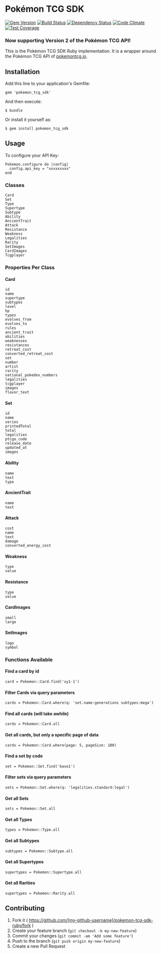 # Pokémon TCG SDK

[![Gem Version](https://badge.fury.io/rb/pokemon_tcg_sdk.svg)](https://badge.fury.io/rb/pokemon_tcg_sdk)
[![Build Status](https://travis-ci.org/PokemonTCG/pokemon-tcg-sdk-ruby.svg?branch=master)](https://travis-ci.org/PokemonTCG/pokemon-tcg-sdk-ruby)
[![Dependency Status](https://gemnasium.com/badges/github.com/PokemonTCG/pokemon-tcg-sdk-ruby.svg)](https://gemnasium.com/github.com/PokemonTCG/pokemon-tcg-sdk-ruby)
[![Code Climate](https://codeclimate.com/github/PokemonTCG/pokemon-tcg-sdk-ruby/badges/gpa.svg)](https://codeclimate.com/github/PokemonTCG/pokemon-tcg-sdk-ruby)
[![Test Coverage](https://api.codeclimate.com/v1/badges/ee9d7d6ee5f8276729bc/test_coverage)](https://codeclimate.com/github/PokemonTCG/pokemon-tcg-sdk-ruby/test_coverage)

### Now supporting Version 2 of the Pokémon TCG API!

This is the Pokémon TCG SDK Ruby implementation. It is a wrapper around the Pokémon TCG API of [pokemontcg.io](http://pokemontcg.io/).

## Installation

Add this line to your application's Gemfile:

    gem 'pokemon_tcg_sdk'

And then execute:

    $ bundle

Or install it yourself as:

    $ gem install pokemon_tcg_sdk

## Usage

To configure your API Key:

    Pokemon.configure do |config|
      config.api_key = "xxxxxxxxx"
    end

### Classes

    Card
    Set
    Type
    Supertype
    Subtype
    Ability
    AncientTrait
    Attack
    Resistance
    Weakness
    Legalities
    Rarity
    SetImages
    CardImages
    Tcgplayer

### Properties Per Class

#### Card

    id
    name
    supertype
    subtypes
    level
    hp
    types
    evolves_from
    evolves_to
    rules
    ancient_trait
    abilities
    weaknesses
    resistances
    retreat_cost
    converted_retreat_cost
    set
    number
    artist
    rarity
    national_pokedex_numbers
    legalities
    tcgplayer
    images
    flavor_text

#### Set

    id
    name
    series
    printedTotal
    total
    legalities
    ptcgo_code
    release_date
    updated_at
    images

#### Ability

    name
    text
    type

#### AncientTrait

    name
    text

#### Attack

    cost
    name
    text
    damage
    converted_energy_cost

#### Weakness

    type
    value

#### Resistance

    type
    value

#### CardImages

    small
    large

#### SetImages

    logo
    symbol

### Functions Available

#### Find a card by id

    card = Pokemon::Card.find('xy1-1')

#### Filter Cards via query parameters

    cards = Pokemon::Card.where(q: 'set.name:generations subtypes:mega')
    
#### Find all cards (will take awhile)

    cards = Pokemon::Card.all
    
#### Get all cards, but only a specific page of data

    cards = Pokemon::Card.where(page: 5, pageSize: 100)
    
#### Find a set by code

    set = Pokemon::Set.find('base1')
    
#### Filter sets via query parameters

    sets = Pokemon::Set.where(q: 'legalities.standard:legal')
    
#### Get all Sets

    sets = Pokemon::Set.all
    
#### Get all Types

    types = Pokemon::Type.all

#### Get all Subtypes

    subtypes = Pokemon::Subtype.all

#### Get all Supertypes

    supertypes = Pokemon::Supertype.all

#### Get all Rarities

    supertypes = Pokemon::Rarity.all

## Contributing

1. Fork it ( https://github.com/[my-github-username]/pokemon-tcg-sdk-ruby/fork )
2. Create your feature branch (`git checkout -b my-new-feature`)
3. Commit your changes (`git commit -am 'Add some feature'`)
4. Push to the branch (`git push origin my-new-feature`)
5. Create a new Pull Request
